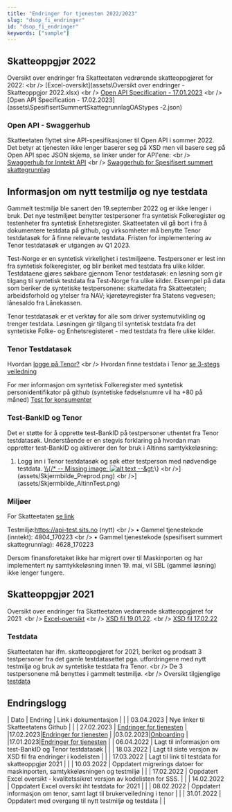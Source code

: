 ```yaml
---
title: "Endringer for tjenesten 2022/2023"
slug: "dsop_fi_endringer"
id: "dsop_fi_endringer"
keywords: ["sample"]
---
```


## Skatteoppgjør 2022

Oversikt over endringer fra Skatteetaten vedrørende skatteoppgjøret for 2022: <br \/>
[Excel-oversikt](assets\Oversikt over endringer - Skatteoppgjor 2022.xlsx) <br \/>
[Open API Specification - 17.01.2023](assets\SpesifisertSummertSkattegrunnlagOAStypes.json) <br \/>
[Open API Specification - 17.02.2023](assets\SpesifisertSummertSkattegrunnlagOAStypes -2.json)

### Open API - Swaggerhub
Skatteetaten flyttet sine API-spesifikasjoner til Open API i sommer 2022. Det betyr at tjenesten ikke lenger baserer seg på XSD men vil basere seg på Open API spec JSON skjema, se linker under for API'ene: <br \/>
[Swaggerhub for Inntekt API](https://app.swaggerhub.com/apis/Skatteetaten_Deling/inntekt-api/1.0.0) <br \/>
[Swaggerhub for Spesifisert summert skattegrunnlag](https://app.swaggerhub.com/apis/Skatteetaten_Deling/spesifisert-summert-skattegrunnlag-api/1.0.0#/SpesifisertSummertSkattegrunnlag)

## Informasjon om nytt testmiljø og nye testdata

Gammelt testmiljø ble sanert den 19.september 2022 og er ikke lenger i bruk. Det nye testmiljøet benytter testpersoner fra syntetisk Folkeregister og testenheter fra syntetisk Enhetsregister. Skatteetaten vil gå bort i fra å dokumentere testdata på github, og virksomheter må benytte Tenor testdatasøk for å finne relevante testdata. Fristen for implementering av Tenor testdatasøk er utgangen av Q1 2023.

Test-Norge er en syntetisk virkelighet i testmiljøene. Testpersoner er lest inn fra syntetisk folkeregister, og blir beriket med testdata fra ulike kilder. Testdataene gjøres søkbare gjennom Tenor testdatasøk: en løsning som gir tilgang til syntetisk testdata fra Test-Norge fra ulike kilder. Eksempel på data som beriker de syntetiske testpersonene: skattedata fra Skatteetaten; arbeidsforhold og ytelser fra NAV; kjøretøyregister fra Statens vegvesen; lånesaldo fra Lånekassen.

Tenor testdatasøk er et verktøy for alle som driver systemutvikling og trenger testdata. Løsningen gir tilgang til syntetisk testdata fra det syntetiske Folke- og Enhetsregisteret - med testdata fra flere ulike kilder.

### Tenor Testdatasøk

Hvordan [logge på Tenor?](https://www.skatteetaten.no/skjema/testdata/) <br \/>
Hvordan finne testdata i Tenor [se 3-stegs veiledning](assets/Skjermbilde_Tenor.PNG)

For mer informasjon om syntetisk Folkeregister med syntetisk personidentifikator på github (syntetiske fødselsnumre vil ha +80 på måned) [Test for konsumenter](https://skatteetaten.github.io/folkeregisteret-api-dokumentasjon/test-for-konsumenter/)

### Test-BankID og Tenor

Det er støtte for å opprette test-BankID på testpersoner uthentet fra Tenor testdatasøk. Understående er en stegvis forklaring på hvordan man oppretter test-BankID og aktiverer den for bruk i Altinns samtykkeløsning:

1. Logg inn i Tenor testdatasøk og søk etter testperson med nødvendige testdata.
[\\\\{/* -- Missing image: ![alt text](assets/Skjermbilde_Tenor_1.png "Tenor testdatasøk") --&amp;gt;](assets/Skjermbilde_Tenor_1.png)\\}
<br \/>](assets/Skjermbilde_Preprod.png)
<br \/>](assets/Skjermbilde_AltinnTest.png)

### Miljøer
For Skatteetaten [se link](https://skatteetaten.github.io/api-dokumentasjon/test/testmiljo#testmilj%C3%B8)

Testmiljø:https://api-test.sits.no (nytt) <br \/>
•	Gammel tjenestekode (inntekt): 4804_170223 <br \/>
•	Gammel tjenestekode (spesifisert summert skattegrunnlag): 4628_170223

Dersom finansforetaket ikke har migrert over til Maskinporten og har implementert ny samtykkeløsning innen 19. mai, vil SBL (gammel løsning) ikke lenger fungere.

## Skatteoppgjør 2021

Oversikt over endringer fra Skatteetaten vedrørende skatteoppgjøret for 2021: <br \/>
[Excel-oversikt](assets/Oversikt_endringer_Skatteoppgjor_2021_.xlsx)
<br \/> [XSD fil 19.01.22](assets/SpesifisertSummertSkattegrunnlag_V.1_.xsd). <br \/>
[XSD fil 17.02.22](assets/SpesifisertSummertSkattegrunnlag_V.1.1_17_02_22.xsd)

### Testdata
Skatteetaten har ifm. skatteoppgjøret for 2021, beriket og prodsatt 3 testpersoner fra det gamle testdatasettet pga. utfordringene med nytt testmiljø og bruk av syntetiske testdata fra Tenor. <br \/> De 3 testpersonene må benyttes i gammelt testmiljø. <br \/>
Oversikt tilgjenglige [testdata](https://skatteetaten.github.io/api-dokumentasjon/test/testmiljo#historiske-testdata-for-inntekt-og-skatteoppgj%C3%B8r)

## Endringslogg

| Dato | Endring | Link i dokumentasjon | |  | 03.04.2023 | Nye linker til Skatteetatens Github | |  | 27.02.2023 | [Endringer for tjenesten](https://dokumentasjon.dsop.no/dsop_sbl_endringer.html#skatteoppgj%C3%B8r-2022) |
|17.02.2023|[Endringer for tjenesten](https://dokumentasjon.dsop.no/dsop_sbl_endringer.html#skatteoppgj%C3%B8r-2022) |
|03.02.2023|[Onboarding](https://dokumentasjon.dsop.no/dsop_sbl_onboarding.html#registrering) |
|17.01.2023|[Endringer for tjenesten](https://dokumentasjon.dsop.no/dsop_sbl_endringer.html#skatteoppgj%C3%B8r-2022) |
| 06.04.2022 | Lagt til informasjon om test-BankID og Tenor testdatasøk |  | | 18.03.2022 | Lagt til siste versjon av XSD fil fra endringer i kodelisten |  | | 17.03.2022 | Lagt til link til testdata for skatteoppgjør 2021 |  | | 10.03.2022 | Oppdatert migrerings datoer for maskinporten, samtykkeløsningen og testmiljø |  | | 17.02.2022 | Oppdatert Excel oversikt - kvalitetssikret versjon av kodelisten for SSS. |  | | 14.02.2022 | Oppdatert Excel oversikt iht testdata for 2021 |  | | 08.02.2022 | Oppdatert informasjon om tenor, samt lagt til brukerveiledning i tenor |  | | 31.01.2022 | Oppdatert med overgang til nytt testmiljø og testdata |  |

